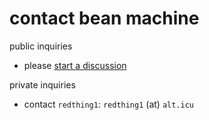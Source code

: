 
# contact bean machine

public inquiries
+ please [start a discussion](https://github.com/bmchtech/beanmachine_web/discussions)

private inquiries
+ contact `redthing1`: `redthing1` (at) `alt.icu`
